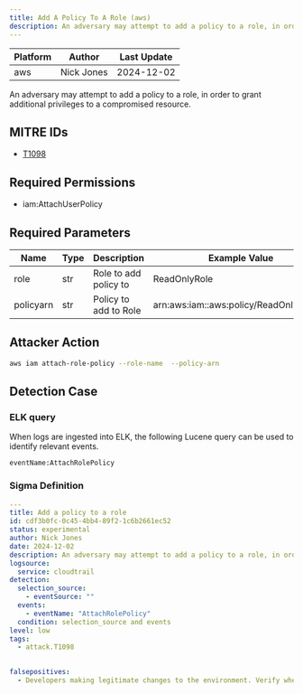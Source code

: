```yaml
---
title: Add A Policy To A Role (aws)
description: An adversary may attempt to add a policy to a role, in order to grant additional privileges to a compromised resource. 
---
```


| Platform               | Author               | Last Update                 |
| ---------------------- | -------------------- | --------------------------- |
| aws | Nick Jones | 2024-12-02 |

An adversary may attempt to add a policy to a role, in order to grant additional privileges to a compromised resource.

## MITRE IDs

* [T1098](https://attack.mitre.org/techniques/T1098/)

## Required Permissions

* iam:AttachUserPolicy

## Required Parameters

| Name       | Type                  | Description                  | Example Value          |
| ---------- | --------------------- | ---------------------------- | ---------------------- |
| role | str | Role to add policy to | ReadOnlyRole |
| policyarn | str | Policy to add to Role | arn:aws:iam::aws:policy/ReadOnlyAccess |

## Attacker Action

```bash
aws iam attach-role-policy --role-name  --policy-arn 
```

## Detection Case

### ELK query

When logs are ingested into ELK, the following Lucene query can be used to identify relevant events.

```
eventName:AttachRolePolicy  
```

### Sigma Definition

```yaml
---
title: Add a policy to a role
id: cdf3b0fc-0c45-4bb4-89f2-1c6b2661ec52
status: experimental
author: Nick Jones
date: 2024-12-02
description: An adversary may attempt to add a policy to a role, in order to grant additional privileges to a compromised resource.
logsource:
  service: cloudtrail
detection:
  selection_source:
    - eventSource: ""
  events:
    - eventName: "AttachRolePolicy"
  condition: selection_source and events
level: low
tags:
  - attack.T1098
  

falsepositives:
  - Developers making legitimate changes to the environment. Verify whether the user identity, user agent, and/or hostname should be making changes in your environment.
```